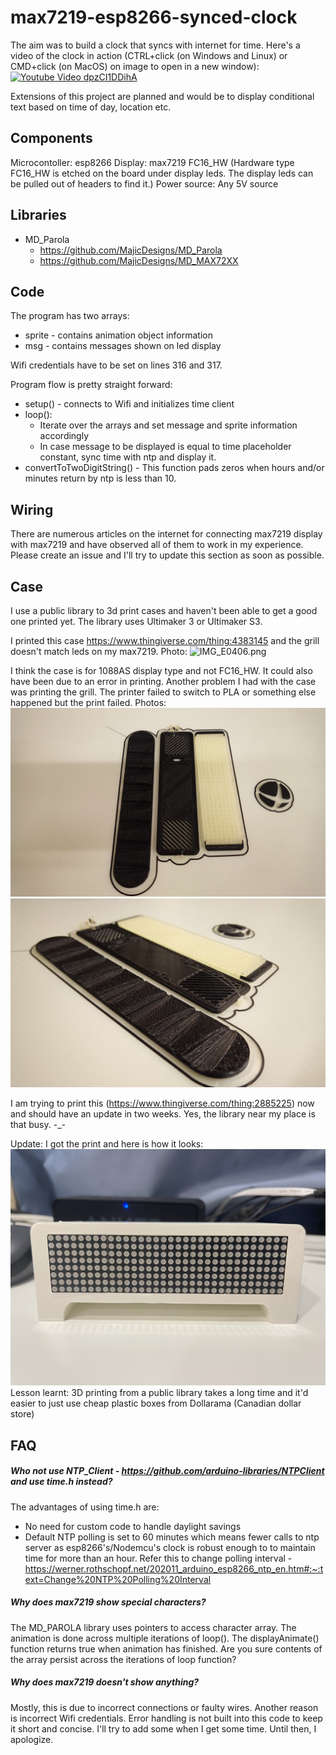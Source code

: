 # max7219-esp8266-synced-clock
The aim was to build a clock that syncs with internet for time. Here's a video of the clock in action (CTRL+click (on Windows and Linux) or CMD+click (on MacOS) on image to open in a new window):<br>
[![Youtube Video dpzCI1DDihA](https://img.youtube.com/vi/dpzCI1DDihA/0.jpg)](https://www.youtube.com/watch?v=dpzCI1DDihA)

Extensions of this project are planned and would be to display conditional text based on time of day, location etc.

## Components
Microcontoller: esp8266
Display: max7219 FC16_HW (Hardware type FC16_HW is etched on the board under display leds. The display leds can be pulled out of headers to find it.)
Power source: Any 5V source

## Libraries
* MD_Parola
  * https://github.com/MajicDesigns/MD_Parola
  * https://github.com/MajicDesigns/MD_MAX72XX

## Code
The program has two arrays:
* sprite - contains animation object information
* msg - contains messages shown on led display

Wifi credentials have to be set on lines 316 and 317.

Program flow is pretty straight forward:
* setup() - connects to Wifi and initializes time client
* loop():
  * Iterate over the arrays and set message and sprite information accordingly
  * In case message to be displayed is equal to time placeholder constant, sync time with ntp and display it.
* convertToTwoDigitString() - This function pads zeros when hours and/or minutes return by ntp is less than 10.

## Wiring
There are numerous articles on the internet for connecting max7219 display with max7219 and have observed all of them to work in my experience. Please create an issue and I'll try to update this section as soon as possible.

## Case
I use a public library to 3d print cases and haven't been able to get a good one printed yet. The library uses Ultimaker 3 or Ultimaker S3.

I printed this case https://www.thingiverse.com/thing:4383145 and the grill doesn't match leds on my max7219.
Photo:
![IMG_E0406.png](docs/images/IMG_E0406.png)

I think the case is for 1088AS display type and not FC16_HW. It could also have been due to an error in printing.
Another problem I had with the case was printing the grill. The printer failed to switch to PLA or something else happened but the print failed.
Photos:
![IMG_20240124_114555_463.jpg](docs/images/IMG_20240124_114555_463.jpg)
![IMG_20240124_114603_370.jpg](docs/images/IMG_20240124_114603_370.jpg)

I am trying to print this (https://www.thingiverse.com/thing:2885225) now and should have an update in two weeks. Yes, the library near my place is that busy. -_-

Update: I got the print and here is how it looks:
![IMG_2870.jpg](docs/images/IMG_2870.jpg)
Lesson learnt: 3D printing from a public library takes a long time and it'd easier to just use cheap plastic boxes from Dollarama (Canadian dollar store)

## FAQ
##### Who not use NTP_Client - https://github.com/arduino-libraries/NTPClient and use time.h instead?
The advantages of using time.h are:
* No need for custom code to handle daylight savings
* Default NTP polling is set to 60 minutes which means fewer calls to ntp server as esp8266's/Nodemcu's clock is robust enough to to maintain time for more than an hour. Refer this to change polling interval - https://werner.rothschopf.net/202011_arduino_esp8266_ntp_en.htm#:~:text=Change%20NTP%20Polling%20Interval 
##### Why does max7219 show special characters?
The MD_PAROLA library uses pointers to access character array. The animation is done across multiple iterations of loop(). The displayAnimate() function returns true when animation has finished. Are you sure contents of the array persist across the iterations of loop function? 
##### Why does max7219 doesn't show anything?
Mostly, this is due to incorrect connections or faulty wires. Another reason is incorrect Wifi credentials. Error handling is not built into this code to keep it short and concise. I'll try to add some when I get some time. Until then, I apologize.
